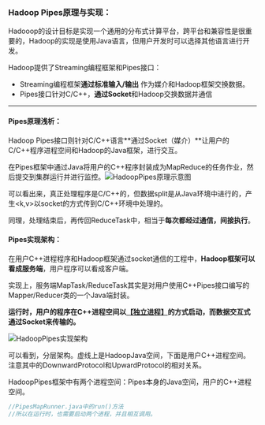 ### Hadoop Pipes原理与实现：

Hadooop的设计目标是实现一个通用的分布式计算平台，跨平台和兼容性是很重要的，Hadoop的实现是使用Java语言，但用户开发时可以选择其他语言进行开发。

Hadoop提供了Streaming编程框架和Pipes接口：

- Streaming编程框架**通过标准输入/输出** 作为媒介和Hadoop框架交换数据。
- Pipes接口针对C/C++，**通过Socket**和Hadoop交换数据并通信



***

#### Pipes原理浅析：

Hadoop Pipes接口则针对C/C++语言**通过Socket（媒介）**让用户的C/C++程序进程空间和Hadoop的Java框架，进行交互。

在Pipes框架中通过Java将用户的C++程序封装成为MapReduce的任务作业，然后提交到集群运行并进行监控。![HadoopPipes原理示意图](/resources/HadoopPipes原理示意图.png)

可以看出来，真正处理程序是C/C++的，但数据split是从Java环境中进行的，产生<k,v>以socket的方式传到C/C++环境中处理的。

同理，处理结束后，再传回ReduceTask中，相当于**每次都经过通信，间接执行**。



#### Pipes实现架构：

在用户C++进程程序和Hadoop框架通过socket通信的工程中，**Hadoop框架可以看成服务端**，用户程序可以看成客户端。

实现上，服务端MapTask/ReduceTask其实是对用户使用C++Pipes接口编写的Mapper/Reducer类的一个Java端封装。

**运行时，用户的程序在C++进程空间以<u>【独立进程】</u>的方式启动，而数据交互式通过Socket来传输的。**

![HadoopPipes实现架构](/resources/HadoopPipes实现架构.png)

可以看到，分层架构。虚线上是HadoopJava空间，下面是用户C++进程空间。注意其中的DownwardProtocol和UpwardProtocol的相对关系。

HadoopPipes框架中有两个进程空间：Pipes本身的Java空间，用户的C++进程空间。



```java
//PipesMapRunner.java中的run()方法
//所以在运行时，也需要启动两个进程，并且相互调用。

```

